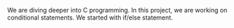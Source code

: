 We are diving deeper into C programming.
In this project, we are working on conditional statements. 
We started with if/else statement.
